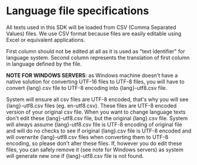 # Language file specifications

All texts used in this SDK will be loaded from CSV (Comma Separated Values) files. We use CSV format because files are easily editable using Excel or equivalent applications.

First column should not be edited at all as it is used as "text identifier" for language system. Second column represents the translation of first column in language defined by the file.

**NOTE FOR WINDOWS SERVERS**: as Windows machine doesn't have a native solution for converting UTF-16 files to UTF-8 files, you will have to convert {lang}.csv file to UTF-8 encoding into {lang}-utf8.csv file.

System will ensure all csv files are UTF-8 encoded, that's why you will see {lang}-utf8.csv files (eg. en-utf8.csv). These files are UTF-8 encoded version of your original csv file. 
When you want to change language texts don't edit these {lang}-utf8.csv file, but the original {lang}.csv file. System will always assume {lang}-utf8.csv file is UTF-8 encoding of original file
  and will do no checks to see if original {lang}.csv file is UTF-8 encoded and will overwrite {lang}-utf8.csv files when converting them to UTF-8 encoding, so please don't alter these files.
  If, however you do edit these files, you can safely remove it (see note for Windows servers) as system will generate new one if {lang}-utf8.csv file is not found.
